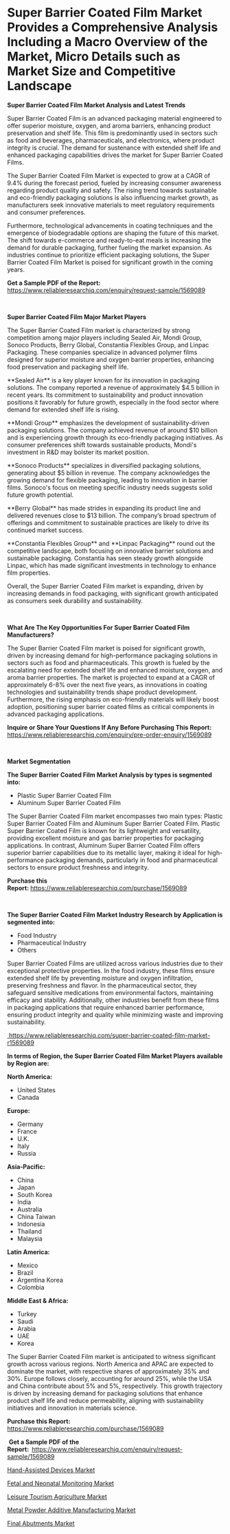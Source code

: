 <p><h1>Super Barrier Coated Film Market Provides a Comprehensive Analysis Including a Macro Overview of the Market, Micro Details such as Market Size and Competitive Landscape</h1></p><p><strong>Super Barrier Coated Film Market Analysis and Latest Trends</strong></p>
<p><p>Super Barrier Coated Film is an advanced packaging material engineered to offer superior moisture, oxygen, and aroma barriers, enhancing product preservation and shelf life. This film is predominantly used in sectors such as food and beverages, pharmaceuticals, and electronics, where product integrity is crucial. The demand for sustenance with extended shelf life and enhanced packaging capabilities drives the market for Super Barrier Coated Films.</p><p>The Super Barrier Coated Film Market is expected to grow at a CAGR of 9.4% during the forecast period, fueled by increasing consumer awareness regarding product quality and safety. The rising trend towards sustainable and eco-friendly packaging solutions is also influencing market growth, as manufacturers seek innovative materials to meet regulatory requirements and consumer preferences.</p><p>Furthermore, technological advancements in coating techniques and the emergence of biodegradable options are shaping the future of this market. The shift towards e-commerce and ready-to-eat meals is increasing the demand for durable packaging, further fueling the market expansion. As industries continue to prioritize efficient packaging solutions, the Super Barrier Coated Film Market is poised for significant growth in the coming years.</p></p>
<p><strong>Get a Sample PDF of the Report:&nbsp;</strong> <a href="https://www.reliableresearchiq.com/enquiry/request-sample/1569089?utm_campaign=1137&utm_medium=2&utm_source=Github&utm_content=ia&utm_term=14102024&utm_id=super-barrier-coated-film">https://www.reliableresearchiq.com/enquiry/request-sample/1569089</a></p>
<p>&nbsp;</p>
<p><strong>Super Barrier Coated Film Major Market Players</strong></p>
<p><p>The Super Barrier Coated Film market is characterized by strong competition among major players including Sealed Air, Mondi Group, Sonoco Products, Berry Global, Constantia Flexibles Group, and Linpac Packaging. These companies specialize in advanced polymer films designed for superior moisture and oxygen barrier properties, enhancing food preservation and packaging shelf life.</p><p>**Sealed Air** is a key player known for its innovation in packaging solutions. The company reported a revenue of approximately $4.5 billion in recent years. Its commitment to sustainability and product innovation positions it favorably for future growth, especially in the food sector where demand for extended shelf life is rising.</p><p>**Mondi Group** emphasizes the development of sustainability-driven packaging solutions. The company achieved revenue of around $10 billion and is experiencing growth through its eco-friendly packaging initiatives. As consumer preferences shift towards sustainable products, Mondi's investment in R&D may bolster its market position.</p><p>**Sonoco Products** specializes in diversified packaging solutions, generating about $5 billion in revenue. The company acknowledges the growing demand for flexible packaging, leading to innovation in barrier films. Sonoco's focus on meeting specific industry needs suggests solid future growth potential.</p><p>**Berry Global** has made strides in expanding its product line and delivered revenues close to $13 billion. The company’s broad spectrum of offerings and commitment to sustainable practices are likely to drive its continued market success.</p><p>**Constantia Flexibles Group** and **Linpac Packaging** round out the competitive landscape, both focusing on innovative barrier solutions and sustainable packaging. Constantia has seen steady growth alongside Linpac, which has made significant investments in technology to enhance film properties.</p><p>Overall, the Super Barrier Coated Film market is expanding, driven by increasing demands in food packaging, with significant growth anticipated as consumers seek durability and sustainability.</p></p>
<p>&nbsp;</p>
<p><strong>What Are The Key Opportunities For Super Barrier Coated Film Manufacturers?</strong></p>
<p><p>The Super Barrier Coated Film market is poised for significant growth, driven by increasing demand for high-performance packaging solutions in sectors such as food and pharmaceuticals. This growth is fueled by the escalating need for extended shelf life and enhanced moisture, oxygen, and aroma barrier properties. The market is projected to expand at a CAGR of approximately 6-8% over the next five years, as innovations in coating technologies and sustainability trends shape product development. Furthermore, the rising emphasis on eco-friendly materials will likely boost adoption, positioning super barrier coated films as critical components in advanced packaging applications.</p></p>
<p><strong>Inquire or Share Your Questions If Any Before Purchasing This Report:</strong> <a href="https://www.reliableresearchiq.com/enquiry/pre-order-enquiry/1569089?utm_campaign=1137&utm_medium=2&utm_source=Github&utm_content=ia&utm_term=14102024&utm_id=super-barrier-coated-film">https://www.reliableresearchiq.com/enquiry/pre-order-enquiry/1569089</a></p>
<p>&nbsp;</p>
<p><strong>Market Segmentation</strong></p>
<p><strong>The Super Barrier Coated Film Market Analysis by types is segmented into:</strong></p>
<p><ul><li>Plastic Super Barrier Coated Film</li><li>Aluminum Super Barrier Coated Film</li></ul></p>
<p><p>The Super Barrier Coated Film market encompasses two main types: Plastic Super Barrier Coated Film and Aluminum Super Barrier Coated Film. Plastic Super Barrier Coated Film is known for its lightweight and versatility, providing excellent moisture and gas barrier properties for packaging applications. In contrast, Aluminum Super Barrier Coated Film offers superior barrier capabilities due to its metallic layer, making it ideal for high-performance packaging demands, particularly in food and pharmaceutical sectors to ensure product freshness and integrity.</p></p>
<p><strong>Purchase this Report:&nbsp;</strong><a href="https://www.reliableresearchiq.com/purchase/1569089?utm_campaign=1137&utm_medium=2&utm_source=Github&utm_content=ia&utm_term=14102024&utm_id=super-barrier-coated-film">https://www.reliableresearchiq.com/purchase/1569089</a></p>
<p>&nbsp;</p>
<p><strong>The Super Barrier Coated Film Market Industry Research by Application is segmented into:</strong></p>
<p><ul><li>Food Industry</li><li>Pharmaceutical Industry</li><li>Others</li></ul></p>
<p><p>Super Barrier Coated Films are utilized across various industries due to their exceptional protective properties. In the food industry, these films ensure extended shelf life by preventing moisture and oxygen infiltration, preserving freshness and flavor. In the pharmaceutical sector, they safeguard sensitive medications from environmental factors, maintaining efficacy and stability. Additionally, other industries benefit from these films in packaging applications that require enhanced barrier performance, ensuring product integrity and quality while minimizing waste and improving sustainability.</p></p>
<p><a href="https://www.reliableresearchiq.com/super-barrier-coated-film-market-r1569089?utm_campaign=1137&utm_medium=2&utm_source=Github&utm_content=ia&utm_term=14102024&utm_id=super-barrier-coated-film">&nbsp;https://www.reliableresearchiq.com/super-barrier-coated-film-market-r1569089</a></p>
<p><strong>In terms of Region, the Super Barrier Coated Film Market Players available by Region are:</strong></p>
<p>
    <p> <strong> North America: </strong>
        <ul>
            <li>United States</li>
            <li>Canada</li>
        </ul>
        </p> 
    <p> <strong> Europe: </strong>
        <ul>
            <li>Germany</li>
            <li>France</li>
            <li>U.K.</li>
            <li>Italy</li>
            <li>Russia</li>
        </ul>
        </p> 
    <p> <strong> Asia-Pacific: </strong>
        <ul>
            <li>China</li>
            <li>Japan</li>
            <li>South Korea</li>
            <li>India</li>
            <li>Australia</li>
            <li>China Taiwan</li>
            <li>Indonesia</li>
            <li>Thailand</li>
            <li>Malaysia</li>
        </ul>
        </p> 
    <p> <strong> Latin America: </strong>
        <ul>
            <li>Mexico</li>
            <li>Brazil</li>
            <li>Argentina Korea</li>
            <li>Colombia</li>
        </ul>
        </p> 
    <p> <strong> Middle East & Africa: </strong>
        <ul>
            <li>Turkey</li>
            <li>Saudi</li>
            <li>Arabia</li>
            <li>UAE</li>
            <li>Korea</li>
        </ul>
    </p>
    </p>
<p><p>The Super Barrier Coated Film market is anticipated to witness significant growth across various regions. North America and APAC are expected to dominate the market, with respective shares of approximately 35% and 30%. Europe follows closely, accounting for around 25%, while the USA and China contribute about 5% and 5%, respectively. This growth trajectory is driven by increasing demand for packaging solutions that enhance product shelf life and reduce permeability, aligning with sustainability initiatives and innovation in materials science.</p></p>
<p><strong>Purchase this Report: </strong><a href="https://www.reliableresearchiq.com/purchase/1569089?utm_campaign=1137&utm_medium=2&utm_source=Github&utm_content=ia&utm_term=14102024&utm_id=super-barrier-coated-film">https://www.reliableresearchiq.com/purchase/1569089</a></p>
<p>&nbsp;<strong>Get a Sample PDF of the Report:&nbsp;&nbsp;</strong><a href="https://www.reliableresearchiq.com/enquiry/request-sample/1569089?utm_campaign=1137&utm_medium=2&utm_source=Github&utm_content=ia&utm_term=14102024&utm_id=super-barrier-coated-film">https://www.reliableresearchiq.com/enquiry/request-sample/1569089</a></p>
<p><strong></strong></p>
<p><p><a href="https://www.linkedin.com/pulse/hand-assisted-devices-market-strategic-insights-product-evolution-bhmqc?trk=public_post_embed_feed-article-content&utm_campaign=1137&utm_medium=2&utm_source=Github&utm_content=ia&utm_term=14102024&utm_id=super-barrier-coated-film">Hand-Assisted Devices Market</a></p><p><a href="https://www.linkedin.com/pulse/fetal-neonatal-monitoring-market-penetration-strategies-untapped-yczgc?trk=public_post_embed_feed-article-content&utm_campaign=1137&utm_medium=2&utm_source=Github&utm_content=ia&utm_term=14102024&utm_id=super-barrier-coated-film">Fetal and Neonatal Monitoring Market</a></p><p><a href="https://github.com/kyleetroxilbu/Market-Research-Report-List-1/blob/main/leisure-tourism-agriculture-market.md?utm_campaign=1137&utm_medium=2&utm_source=Github&utm_content=ia&utm_term=14102024&utm_id=super-barrier-coated-film">Leisure Tourism Agriculture Market</a></p><p><a href="https://github.com/whitbyuhringenn/Market-Research-Report-List-1/blob/main/metal-powder-additive-manufacturing-market.md?utm_campaign=1137&utm_medium=2&utm_source=Github&utm_content=ia&utm_term=14102024&utm_id=super-barrier-coated-film">Metal Powder Additive Manufacturing Market</a></p><p><a href="https://www.linkedin.com/pulse/final-abutments-market-overview-regional-outlook-competitive-hudmc?trk=public_post_embed_feed-article-content&utm_campaign=1137&utm_medium=2&utm_source=Github&utm_content=ia&utm_term=14102024&utm_id=super-barrier-coated-film">Final Abutments Market</a></p></p>